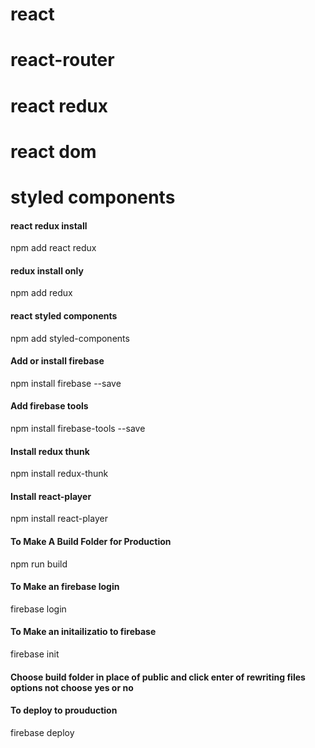 <!-- technology we are going to use -->

# react
# react-router
# react redux
# react dom
# styled components





#### react redux install #####

npm add react redux

#### redux install only #####

npm add redux

#### react styled components #####

npm add styled-components

#### Add or install firebase #####

npm install firebase  --save

#### Add firebase tools #####

npm install firebase-tools    --save

#### Install redux thunk #####

npm install redux-thunk   

#### Install react-player #####

npm install react-player


#### To Make A Build Folder for Production #####

npm run build

#### To Make an firebase login #####

firebase login

#### To Make an initailizatio to firebase #####

firebase init

#### Choose build folder in place of public and click enter of rewriting files options not choose yes or no  #####



#### To deploy to prouduction #####

firebase deploy
